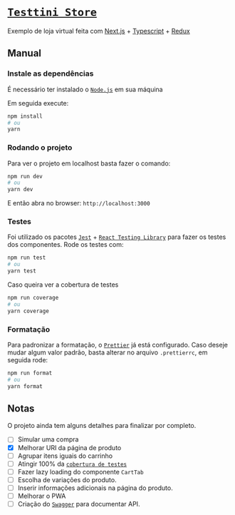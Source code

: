 # [`Testtini Store`](https://store.cacojr.vercel.app/)

Exemplo de loja virtual feita com [Next.js](https://nextjs.org/) + [Typescript](https://www.typescriptlang.org/) + [Redux](https://redux.js.org/)

## Manual

### Instale as dependências

É necessário ter instalado o [`Node.js`](https://nodejs.org/en/) em sua máquina

Em seguida execute:

```bash
npm install
# ou
yarn
```

### Rodando o projeto

Para ver o projeto em localhost basta fazer o comando:

```bash
npm run dev
# ou
yarn dev
```

E então abra no browser:
`http://localhost:3000`

### Testes

Foi utilizado os pacotes [`Jest`](https://jestjs.io/) + [`React Testing Library`](https://testing-library.com/docs/react-testing-library/intro) para fazer os testes dos componentes.
Rode os testes com:

```bash
npm run test
# ou
yarn test
```

Caso queira ver a cobertura de testes

```bash
npm run coverage
# ou
yarn coverage
```

### Formatação

Para padronizar a formatação, o [`Prettier`](https://prettier.io/) já está configurado. Caso deseje mudar algum valor padrão, basta alterar no arquivo `.prettierrc`, em seguida rode:

```bash
npm run format
# ou
yarn format
```

## Notas

O projeto ainda tem alguns detalhes para finalizar por completo.

- [ ] Simular uma compra
- [x] Melhorar URI da página de produto
- [ ] Agrupar itens iguais do carrinho
- [ ] Atingir 100% da [`cobertura de testes`](#Testes)
- [ ] Fazer lazy loading do componente `CartTab`
- [ ] Escolha de variações do produto.
- [ ] Inserir informações adicionais na página do produto.
- [ ] Melhorar o PWA
- [ ] Criação do [`Swagger`](https://swagger.io/) para documentar API.
